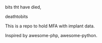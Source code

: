 bits tht have died,

deathtobits

This is a repo to hold MFA with implant data.

Inspired by awesome-php, awesome-python.


